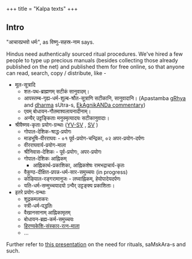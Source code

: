 +++
title = "Kalpa texts"
+++

## Intro
"आचारप्रभवो धर्मः", as विष्णु-सहस्र-नाम says.

Hindus need authentically sourced ritual procedures. We've hired a few people to type up precious manuals (besides collecting those already published on the net) and published them for free online, so that anyone can read, search, copy / distribute, like - 

- मूल-सूत्रादि
  - शत-पथ-ब्राह्मणम् सटीकं सानुवादम्। 
  - आपस्तम्ब-गृह्य-धर्म-शुल्ब-श्रौत-सूत्राणि सटीकानि, सानुवादानि। (Apastamba [gRhya](https://vishvAsa.github.io/vedAH_yajuH/taittirIyam/sUtram/ApastambaH/gRhyam/) and [dharma](https://vishvAsa.github.io/vedAH_yajuH/taittirIyam/sUtram/ApastambaH/dharma-sUtram/) sUtra-s, [EkAgnikANDa commentary](https://vishvasa.github.io/vedAH_yajuH/taittirIyam/sUtram/ApastambaH/gRhyam/ekAgnikANDam/sarva-prastutiH/))
  - एवम् बोधायन-गौतमाश्वलायनादीनाम्। 
  - अन्यैर् उट्टङ्किताः मनुस्मृत्यादयः सटीकानुवादाः। 
- श्रीवैष्णव-कृताः प्रयोग-ग्रन्थाः ([YV-SV](https://vishvasa.github.io/vedAH_yajuH/taittirIyam/sUtram/ApastambaH/gRhyam/paddhatiH/shrIvaiShNavaH/) , [SV](https://vishvasa.github.io/AgamaH_vaiShNavaH/rAmAnuja-sampradAyaH/kriyA) )
  - गोपाल-देशिक-श्राद्ध-प्रयोगः
  - माडभूषि-वीरराघवः - ०१ पूर्व-प्रयोग-चन्द्रिका, ०२ अपर-प्रयोग-दर्पणः
  - वीरराघवार्य-प्रयोग-माला
  - श्रीनिवास-देशिकः - पूर्व-प्रयोगः, अपर-प्रयोगः
  - गोपाल-देशिकः आह्निकम्
    - आह्निकार्थ-प्रकाशिका, आह्निकशेषः रामभद्राचार्य-कृतः
  - वैकुण्ठ-दीक्षित-प्रपन्न-धर्म-सार-समुच्चयः (in progress)
  - कोऴियाल-रङ्गरामानुजः - लघ्वाह्निकम्, हेयोपादेयदर्पणः
  - यति-धर्म-सम्मुच्चयादयो ऽन्यैर् उट्टङ्क्य प्रकाशिताः।
- इतरे प्रयोग-ग्रन्थाः
  - शूद्रकमलाकरः
  - स्त्री-धर्म-पद्धतिः
  - वैखानसानाम् आह्निकामृतम्
  - बोधायन-ब्रह्म-कर्म-समुच्चयः
  - [हिरण्यकेशि-संस्कार-रत्न-माला](https://vishvasa.github.io/vedAH_yajuH/taittirIyam/sUtram/hiraNyakeshI/gRhyam/paddhatiH/saMskAraratnamAlA/) 
  - …
  

Further refer to [this presentation](/kalpAntaram/dharmaH/vishvAsaH/kriyA-nishchayaH/meta-ritual/presentations/saMskAraH_kalpashcha) on the need for rituals, saMskAra-s and such. 

<div class="js_include" url="/groups/dyuganga/projects/text/proofreading/contrib_related" unfilled newLevelForH1="1" includeTitle="false"> </div>  
